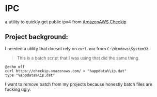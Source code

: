 # IPC

a utility to quickly get public ipv4 from [AmazonAWS Checkip](https://checkip.amazonaws.com)

## Project background:
I needed a utility that doesnt rely on `curl.exe` from `C:\Windows\System32`.

>This is a batch script that I was using that did the same thing.
```batch
@echo off
curl https://checkip.amazonaws.com/ > "%appdata%\ip.dat"
type "%appdata%\ip.dat"
```
I want to remove batch from my projects because honestly batch files are fucking ugly.
